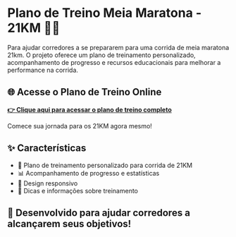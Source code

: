 # Plano de Treino Meia Maratona - 21KM 🏃‍♂️

Para ajudar corredores a se prepararem para uma corrida de meia maratona 21km. O projeto oferece um plano de treinamento personalizado, acompanhamento de progresso e recursos educacionais para melhorar a performance na corrida.

## 🌐 Acesse o Plano de Treino Online

[**👉 Clique aqui para acessar o plano de treino completo**](https://mais1km.netlify.app/)

Comece sua jornada para os 21KM agora mesmo!

## ✨ Características

- 🎯 Plano de treinamento personalizado para corrida de 21KM
- 📊 Acompanhamento de progresso e estatísticas
- 📱 Design responsivo
- 📝 Dicas e informações sobre treinamento


## 🚀 Desenvolvido para ajudar corredores a alcançarem seus objetivos! 
